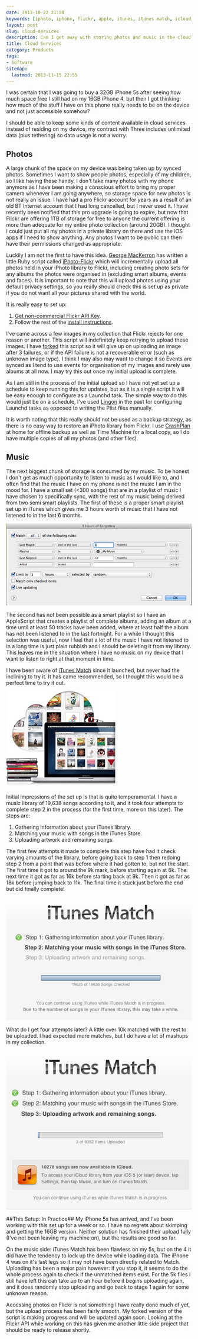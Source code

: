 ```yaml
---
date: 2013-10-22 21:58
keywords: [iphoto, iphone, flickr, apple, itunes, itunes match, icloud, applescript]
layout: post
slug: cloud-services
description: Can I get away with storing photos and music in the cloud?
title: Cloud Services
category: Products
tags: 
- Software
sitemap:
  lastmod: 2013-11-15 22:55
---
```


I was certain that I was going to buy a 32GB iPhone 5s after seeing how much space free I still had on my 16GB iPhone 4, but then I got thinking: how much of the stuff I have on this phone really needs to be on the device and not just accessible somehow?

<!--more-->

I should be able to keep some kinds of content available in cloud services instead of residing on my device, my contract with Three includes unlimited data (plus tethering) so data usage is not a worry.

## Photos ##
A large chunk of the space on my device was being taken up by synced photos. Sometimes I want to show people photos, especially of my children, so I like having these handy. I don't take many photos with my phone anymore as I have been making a conscious effort to bring my proper camera whenever I am going anywhere, so storage space for new photos is not really an issue. I have had a pro Flickr account for years as a result of an old BT Internet account that I had long cancelled, but I never used it. I have recently been notified that this pro upgrade is going to expire, but now that Flickr are offering 1TB of storage for free to anyone the current offering is more than adequate for my entire photo collection (around 20GB). I thought I could just put all my photos in a private library on there and use the iOS apps if I need to show anything. Any photos I want to be public can then have their permissions changed as appropriate. 

Luckily I am not the first to have this idea. [George MacKerron](http://mackerron.com/ "George MacKerron | About me")  has written a little Ruby script called [iPhoto-Flickr](https://github.com/jawj/iphoto-flickr "jawj/iphoto-flickr · GitHub") which will incrementally upload all photos held in your iPhoto library to Flickr, including creating photo sets for any albums the photos were organised in (excluding smart albums, events and faces). It is important to note that this will upload photos using your default privacy settings, so you really should check this is set up as private if you do not want all your pictures shared with the world. 

It is really easy to set up: 

1. [Get non-commercial Flickr API Key](http://www.flickr.com/services/apps/create/apply "API Key Request").
2. Follow the rest of the [install instructions](https://github.com/jawj/iphoto-flickr/blob/master/README.md "iphoto-flickr/README.md at master · jawj/iphoto-flickr · GitHub"). 

I've came across a few images in my collection that Flickr rejects for one reason or another. This script will indefinitely keep retrying to upload these images. I have [forked](https://github.com/dhutchison/iphoto-flickr "iphoto-flickr fork") this script so it will give up on uploading an image after 3 failures, or if the API failure is not a recoverable error (such as unknown image type). I think I may also may want to change it so Events are synced as I tend to use events for organisation of my images and rarely use albums at all now. I may try this out once my initial upload is complete.

As I am still in the process of the initial upload so I have not yet set up a schedule to keep running this for updates, but as it is a single script it will be easy enough to configure as a Launchd task. The simple way to do this would just be on a schedule, I've used [Lingon](http://www.peterborgapps.com/lingon/ "Lingon - Peter Borg Apps") in the past for configuring Launchd tasks as opposed to writing the Plist files manually.

It is worth noting that this really should not be used as a backup strategy, as there is no easy way to restore an iPhoto library from Flickr. I use [CrashPlan](https://www.crashplan.com "CrashPlan") at home for offline backup as well as Time Machine for a local copy, so I do have multiple copies of all my photos (and other files).

## Music ##
 The next biggest chunk of storage is consumed by my music. To be honest I don't get as much opportunity to listen to music as I would like to, and I often find that the music I have on my phone is not the music I am in the mood for. I have a small set (<300 songs) that are in a playlist of music I have chosen to specifically sync, with the rest of my music being derived from two semi smart playlists. The first of these is a proper smart playlist set up in iTunes which gives me 3 hours worth of music that I have not listened to in the last 6 months. 
 
 ![Image](/images/cloud_services/3_Hours_of_Forgotten.png "3 hours of forgotten smart playlist")
 
 The second has not been possible as a smart playlist so I have an AppleScript that creates a playlist of complete albums, adding an album at a time until at least 50 tracks have been added, where at least half the album has not been listened to in the last fortnight. For a while I thought this selection was useful, now I feel that a lot of the music I have not listened to in a long time is just plain rubbish and I should be deleting it from my library. This leaves me in the situation where I have no music on my device that I want to listen to right at that moment in time. 
 
I have been aware of [iTunes Match][1]  since it launched, but never had the inclining to try it. It has came recommended, so I thought this would be a perfect time to try it out. 

![Image](/images/cloud_services/match_in_icloud.jpg "iTunes Match")

Initial impressions of the set up is that is quite temperamental. I have a music library of 19,638 songs according to it, and it took four attempts to complete step 2 in the process (for the first time, more on this later). The steps are:

1. Gathering information about your iTunes library.
2. Matching your music with songs in the iTunes Store.
3. Uploading artwork and remaining songs.

The first few attempts it made to complete this step have had it check varying amounts of the library, before going back to step 1 then redoing step 2 from a point that was before where it had gotten to, but not the start. The first time it got to around the 9k mark, before starting again at 6k. The next time it got as far as 16k before starting back at 9k. Then it got as far as 18k before jumping back to 11k. The final time it stuck just before the end but did finally complete!

![Image](/images/cloud_services/iTunes_match_step2.png "iTunes Match Stuck on Step 2")

What do I get four attempts later? A little over 10k matched with the rest to be uploaded. I had expected more matches, but I do have a lot of mashups in my collection. 

![Image](/images/cloud_services/iTunes_match_step3.png "iTunes Match Uploading")

##This Setup: In Practice##
My iPhone 5s has arrived, and I've been working with this set up for a week or so. I have no regrets about skimping and getting the 16GB version. Neither solution has finished their upload fully (I've not been leaving my machine on), but the results are good so far. 

On the music side: iTunes Match has been flawless on my 5s, but on the 4 it did have the tendency to lock up the device while loading data. The iPhone 4 was on it's last legs so it may not have been directly related to Match. Uploading has been a major pain however: if you stop it, it seems to do the whole process again to check if the unmatched items exist. For the 5k files I still have left this can take up to an hour before it begins uploading again, and it does randomly stop uploading and go back to stage 1 again for some unknown reason.

Accessing photos on Flickr is not something I have really done much of yet, but the upload process has been fairly smooth. My forked version of the script is making progress and will be updated again soon. Looking at the Flickr API while working on this has given me another little side project that should be ready to release shortly. 

[1]: http://www.apple.com/uk/itunes/itunes-match/ "Apple (United Kingdom) - iTunes - Match"
